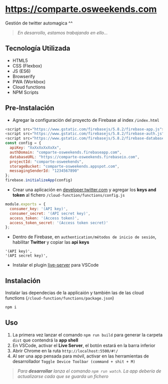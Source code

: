 # https://comparte.osweekends.com
Gestión de twitter automagica ^^

> *En desarrollo, estamos trabajando en ello...*

## Tecnología Utilizada

- HTML5
- CSS (Flexbox)
- JS (ES6)
- Browserify
- PWA (Workbox)
- Cloud functions
- NPM Scripts

## Pre-Instalación

- Agregar la configuración del proyecto de Firebase al index `/index.html`

```javascript
<script src="https://www.gstatic.com/firebasejs/5.8.2/firebase-app.js"></script>
<script src="https://www.gstatic.com/firebasejs/5.8.2/firebase-auth.js"></script>
<script src="https://www.gstatic.com/firebasejs/5.8.2/firebase-database.js"></script>
const config = {
  apiKey: "XxXxXxXxXxXx",
  authDomain: "comparte-osweekends.firebaseapp.com",
  databaseURL: "https://comparte-osweekends.firebaseio.com",
  projectId: "comparte-osweekends",
  storageBucket: "comparte-osweekends.appspot.com",
  messagingSenderId: "1234567890"
};
firebase.initializeApp(config)
```

- Crear una aplicación en [developer.twitter.com](developer.twitter.com) y agregar los **keys and token** al fichero `/cloud-function/functions/config.js`

```javascript
module.exports = {
  consumer_key: '(API key)',
  consumer_secret: '(API secret key)',
  access_token: '(Access token)',
  access_token_secret: '(Access token secret)'
};
```

- Dentro de Firebase, en `authentication/métodos de inicio de sesión`, habilitar **Twitter** y copiar las **api keys**
```
'(API key)',
'(API secret key)',
```

- Instalar el plugin [live-server](https://github.com/ritwickdey/vscode-live-server) para VSCode

## Instalación

Instalar las dependecias de la applicaión y también las de las cloud functions (`/cloud-function/functions/package.json`)

```sh
npm i
```

## Uso

1. La primera vez lanzar el comando `npm run build` para generar la carpeta `dist` que contendrá la **app shell**
2. En VSCode, activar el **Live Server**, el botón estará en la barra inferior
3. Abrir Chrome en la ruta `http://localhost:5500/#!/`
4. Al ser una app pensada para móvil, activar en las herramientas de desarrollador `Toggle Device Toolbar (command + shit + M)`

> *Para **desarrollar** lanza el comando `npm run watch`. La app debería de actualizarse cada que se guarda un fichero*
